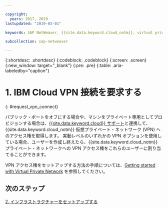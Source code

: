 ```yaml
---

copyright:
  years: 2017, 2019
lastupdated: "2019-03-01"

keywords: SAP NetWeaver, {{site.data.keyword.cloud_notm}}, virtual private network, VPN

subcollection: sap-netweaver

---
```


{:shortdesc: .shortdesc}
{:codeblock: .codeblock}
{:screen: .screen}
{:new_window: target="_blank"}
{:pre: .pre}
{:table: .aria-labeledby="caption"}

# 1. IBM Cloud VPN 接続を要求する
{: #request_vpn_connect}

パブリック・ポートをオフにする場合や、マシンをプライベート専用としてプロビジョンする場合は、[{{site.data.keyword.cloud}} サポート](/docs/get-support?topic=get-support-getting-customer-support#getting-customer-support)と連携して、{{site.data.keyword.cloud_notm}} 仮想プライベート・ネットワーク (VPN) へのアクセス権を取得します。 実動レベルのいずれかの VPN オプションを使用している場合、ユーザーを作成し終えたら、{{site.data.keyword.cloud_notm}} プライベート・ネットワークへの VPN アクセス権をこれらのユーザーに割り当てることができます。

VPN アクセス権をセットアップする方法の手順については、[Getting started with Virtual Private Network](/docs/infrastructure/iaas-vpn?topic=VPN-getting-started-with-virtual-private-networking-vpn-#getting-started-with-virtual-private-networking-vpn-) を参照してください。

## 次のステップ

  [2. インフラストラクチャーをセットアップする](/docs/infrastructure/sap-netweaver?topic=sap-netweaver-set_up_infrastructure#set_up_infrastructure)
